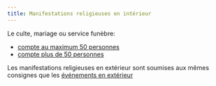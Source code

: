 ```yaml
---
title: Manifestations religieuses en intérieur
---
```


Le culte, mariage ou service funèbre:

- [compte au maximum 50 personnes](../religieux-moins-50/)
- [compte plus de 50 personnes](../religieux-plus-50/)

Les manifestations religieuses en extérieur sont soumises aux mêmes consignes que les [événements en extérieur](../exterieur/)